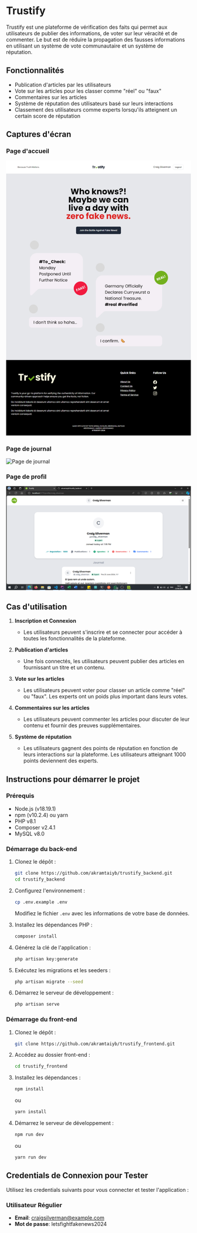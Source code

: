 # Trustify

Trustify est une plateforme de vérification des faits qui permet aux utilisateurs de publier des informations, de voter sur leur véracité et de commenter. Le but est de réduire la propagation des fausses informations en utilisant un système de vote communautaire et un système de réputation.

## Fonctionnalités

- Publication d'articles par les utilisateurs
- Vote sur les articles pour les classer comme "réel" ou "faux"
- Commentaires sur les articles
- Système de réputation des utilisateurs basé sur leurs interactions
- Classement des utilisateurs comme experts lorsqu'ils atteignent un certain score de réputation

## Captures d'écran

### Page d'accueil
![Page d'accueil](./screenshots/home.png)

### Page de journal
![Page de journal](./screenshots/journal.png)

### Page de profil
![Page de profil](./screenshots/profile.png)

## Cas d'utilisation

1. **Inscription et Connexion**
    - Les utilisateurs peuvent s'inscrire et se connecter pour accéder à toutes les fonctionnalités de la plateforme.

2. **Publication d'articles**
    - Une fois connectés, les utilisateurs peuvent publier des articles en fournissant un titre et un contenu.

3. **Vote sur les articles**
    - Les utilisateurs peuvent voter pour classer un article comme "réel" ou "faux". Les experts ont un poids plus important dans leurs votes.

4. **Commentaires sur les articles**
    - Les utilisateurs peuvent commenter les articles pour discuter de leur contenu et fournir des preuves supplémentaires.

5. **Système de réputation**
    - Les utilisateurs gagnent des points de réputation en fonction de leurs interactions sur la plateforme. Les utilisateurs atteignant 1000 points deviennent des experts.

## Instructions pour démarrer le projet

### Prérequis

- Node.js (v18.19.1)
- npm (v10.2.4) ou yarn
- PHP v8.1
- Composer v2.4.1
- MySQL v8.0

### Démarrage du back-end

1. Clonez le dépôt :
    ```bash
    git clone https://github.com/akramtaiyb/trustify_backend.git
    cd trustify_backend
    ```

2. Configurez l'environnement :
    ```bash
    cp .env.example .env
    ```
   Modifiez le fichier `.env` avec les informations de votre base de données.

3. Installez les dépendances PHP :
    ```bash
    composer install
    ```

4. Générez la clé de l'application :
    ```bash
    php artisan key:generate
    ```

5. Exécutez les migrations et les seeders :
    ```bash
    php artisan migrate --seed
    ```

6. Démarrez le serveur de développement :
    ```bash
    php artisan serve
    ```

### Démarrage du front-end

1. Clonez le dépôt :
    ```bash
    git clone https://github.com/akramtaiyb/trustify_frontend.git
    ```
   
2. Accédez au dossier front-end :
    ```bash
    cd trustify_frontend
    ```

3. Installez les dépendances :
    ```bash
    npm install
    ```
   ou
    ```bash
    yarn install
    ```

4. Démarrez le serveur de développement :
    ```bash
    npm run dev
    ```
   ou
    ```bash
    yarn run dev
    ```

## Credentials de Connexion pour Tester

Utilisez les credentials suivants pour vous connecter et tester l'application :

### Utilisateur Régulier
- **Email**: craigsilverman@example.com
- **Mot de passe**: letsfightfakenews2024
